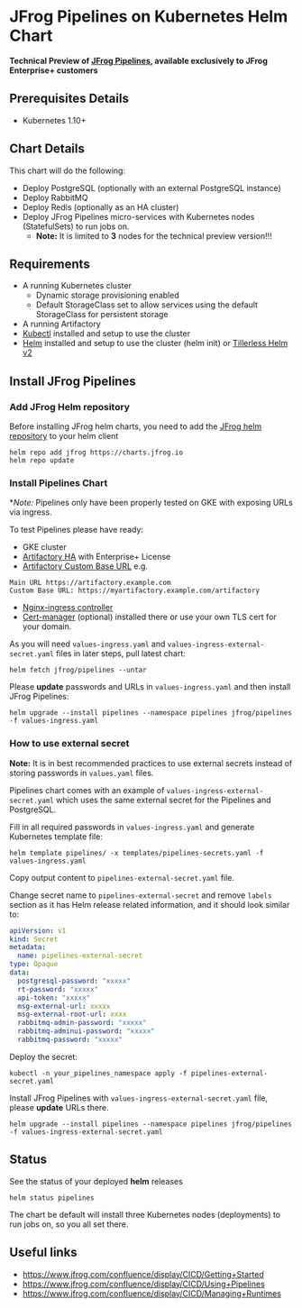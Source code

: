 # JFrog Pipelines on Kubernetes Helm Chart

**Technical Preview of [JFrog Pipelines](https://jfrog.com/pipelines/), available exclusively to JFrog Enterprise+ customers**

## Prerequisites Details

* Kubernetes 1.10+

## Chart Details
This chart will do the following:

- Deploy PostgreSQL (optionally with an external PostgreSQL instance)
- Deploy RabbitMQ
- Deploy Redis (optionally as an HA cluster)
- Deploy JFrog Pipelines micro-services with Kubernetes nodes (StatefulSets) to run jobs on.
  - **Note:** It is limited to **3** nodes for the technical preview version!!!

## Requirements
- A running Kubernetes cluster
  - Dynamic storage provisioning enabled
  - Default StorageClass set to allow services using the default StorageClass for persistent storage
- A running Artifactory
- [Kubectl](https://kubernetes.io/docs/tasks/tools/install-kubectl/) installed and setup to use the cluster
- [Helm](https://helm.sh/) installed and setup to use the cluster (helm init) or [Tillerless Helm v2](https://github.com/rimusz/helm-tiller)


## Install JFrog Pipelines

### Add JFrog Helm repository
Before installing JFrog helm charts, you need to add the [JFrog helm repository](https://charts.jfrog.io/) to your helm client
 ```console
helm repo add jfrog https://charts.jfrog.io
helm repo update
```

### Install Pipelines Chart
**Note:* Pipelines only have been properly tested on GKE with exposing URLs via ingress.

To test Pipelines please have ready:
- GKE cluster
- [Artifactory HA](https://hub.helm.sh/charts/jfrog/artifactory-ha) with Enterprise+ License
- [Artifactory Custom Base URL](https://www.jfrog.com/confluence/display/RTF/Configuring+Artifactory) e.g. 
```
Main URL https://artifactory.example.com
Custom Base URL: https://myartifactory.example.com/artifactory
```
- [Nginx-ingress controller](https://hub.helm.sh/charts/stable/nginx-ingress)
- [Cert-manager](https://hub.helm.sh/charts/jetstack/cert-manager) (optional) installed there or use your own TLS cert for your domain.

As you will need `values-ingress.yaml` and `values-ingress-external-secret.yaml` files in later steps, pull latest chart:
```console
helm fetch jfrog/pipelines --untar
```

Please **update** passwords and URLs in `values-ingress.yaml` and then install JFrog Pipelines:
 ```console
helm upgrade --install pipelines --namespace pipelines jfrog/pipelines -f values-ingress.yaml
```

### How to use external secret

**Note:** It is in best recommended practices to use external secrets instead of storing passwords in `values.yaml` files.

Pipelines chart comes with an example of `values-ingress-external-secret.yaml` which uses the same external secret for the Pipelines and PostgreSQL.

Fill in all required passwords in `values-ingress.yaml` and generate Kubernetes template file:
```console
helm template pipelines/ -x templates/pipelines-secrets.yaml -f values-ingress.yaml
```

Copy output content to `pipelines-external-secret.yaml` file.

Change secret name to `pipelines-external-secret` and remove `labels` section as it has Helm release related information, and it should look similar to:
```yaml
apiVersion: v1
kind: Secret
metadata:
  name: pipelines-external-secret
type: Opaque
data:
  postgresql-password: "xxxxx"
  rt-password: "xxxxx"
  api-token: "xxxxx"
  msg-external-url: xxxxx
  msg-external-root-url: xxxx
  rabbitmq-admin-password: "xxxxx"
  rabbitmq-adminui-password: "xxxxx"
  rabbitmq-password: "xxxxx"
```

Deploy the secret:
```console
kubectl -n your_pipelines_namespace apply -f pipelines-external-secret.yaml
```

Install JFrog Pipelines with `values-ingress-external-secret.yaml` file, please **update** URLs there.
 ```console
helm upgrade --install pipelines --namespace pipelines jfrog/pipelines -f values-ingress-external-secret.yaml
```

## Status
See the status of your deployed **helm** releases
 ```console
helm status pipelines
```
The chart be default will install three Kubernetes nodes (deployments) to run jobs on, so you all set there.

## Useful links
- https://www.jfrog.com/confluence/display/CICD/Getting+Started
- https://www.jfrog.com/confluence/display/CICD/Using+Pipelines
- https://www.jfrog.com/confluence/display/CICD/Managing+Runtimes
